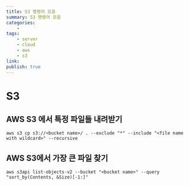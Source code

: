 ```yaml
---
title: S3 명령어 모음
summary: S3 명령어 모음
categories:
    - 
tags:
    - server
    - cloud
    - aws
    - s3
link: 
publish: true
---
```


# S3

## AWS S3 에서 특정 파일들 내려받기

```shell
aws s3 cp s3://<bucket name>/ . --exclude "*" --include "<file name with wildcard>" --recursive
```

## AWS S3에서 가장 큰 파일 찾기

```shell
aws s3api list-objects-v2 --bucket "<bucket name>" --query "sort_by(Contents, &Size)[-1:]"
```
